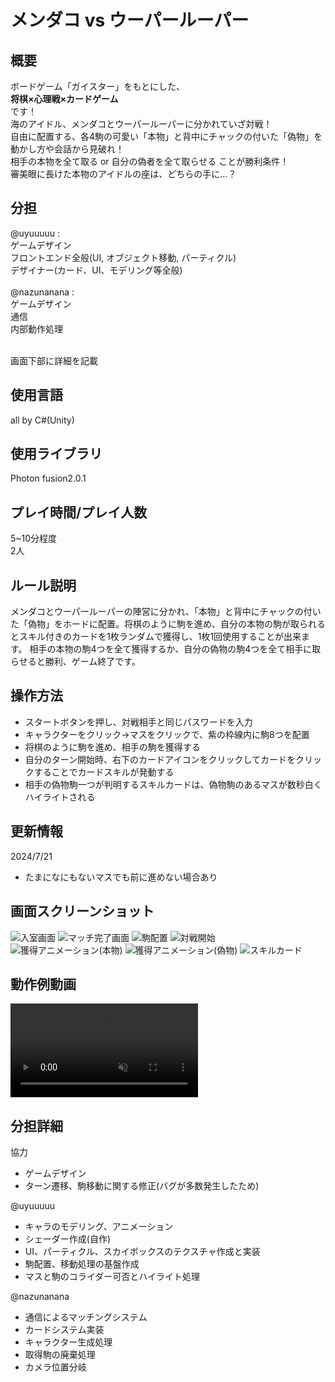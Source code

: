 # メンダコ vs ウーパールーパー

## 概要
ボードゲーム「ガイスター」をもとにした、<br>
<strong>将棋×心理戦×カードゲーム</strong><br>
です！<br>
海のアイドル、メンダコとウーパールーパーに分かれていざ対戦！<br>
自由に配置する、各4駒の可愛い「本物」と背中にチャックの付いた「偽物」を
動かし方や会話から見破れ！<br>
相手の本物を全て取る or 自分の偽者を全て取らせる ことが勝利条件！<br>
審美眼に長けた本物のアイドルの座は、どちらの手に...？


## 分担
@uyuuuuu : <br>
ゲームデザイン<br>
フロントエンド全般(UI, オブジェクト移動, パーティクル)<br>
デザイナー(カード、UI、モデリング等全般)<br><br>
@nazunanana : <br>
ゲームデザイン<br>
通信<br>
内部動作処理<br>

<br>画面下部に詳細を記載

## 使用言語
all by C#(Unity)

## 使用ライブラリ
Photon fusion2.0.1

## プレイ時間/プレイ人数
5~10分程度<br>
2人

## ルール説明
メンダコとウーパールーパーの陣営に分かれ、「本物」と背中にチャックの付いた「偽物」をホードに配置。将棋のように駒を進め、自分の本物の駒が取られるとスキル付きのカードを1枚ランダムで獲得し、1枚1回使用することが出来ます。
相手の本物の駒4つを全て獲得するか、自分の偽物の駒4つを全て相手に取らせると勝利、ゲーム終了です。

## 操作方法
- スタートボタンを押し、対戦相手と同じパスワードを入力
- キャラクターをクリック→マスをクリックで、紫の枠線内に駒8つを配置
- 将棋のように駒を進め、相手の駒を獲得する
- 自分のターン開始時、右下のカードアイコンをクリックしてカードをクリックすることでカードスキルが発動する
- 相手の偽物駒一つが判明するスキルカードは、偽物駒のあるマスが数秒白くハイライトされる

## 更新情報
2024/7/21
- たまになにもないマスでも前に進めない場合あり

## 画面スクリーンショット
![入室画面](./img/pic_1.png)
![マッチ完了画面](./img/pic_2.png)
![駒配置](./img/pic_3.png)
![対戦開始](./img/pic_5.png)
![獲得アニメーション(本物)](./img/pic_7.png)
![獲得アニメーション(偽物)](./img/pic_9.png)
![スキルカード](./img/pic_10.png)

## 動作例動画
<div><video controls src="https://drive.google.com/file/d/1AM2C2TA3CRL0S4l8SOmQv6y9sXNO4xEb/view?usp=sharing" muted="false"></video></div>

## 分担詳細
協力
- ゲームデザイン
- ターン遷移、駒移動に関する修正(バグが多数発生したため)

@uyuuuuu
- キャラのモデリング、アニメーション
- シェーダー作成(自作)
- UI、パーティクル、スカイボックスのテクスチャ作成と実装
- 駒配置、移動処理の基盤作成
- マスと駒のコライダー可否とハイライト処理

@nazunanana
- 通信によるマッチングシステム
- カードシステム実装
- キャラクター生成処理
- 取得駒の廃棄処理
- カメラ位置分岐